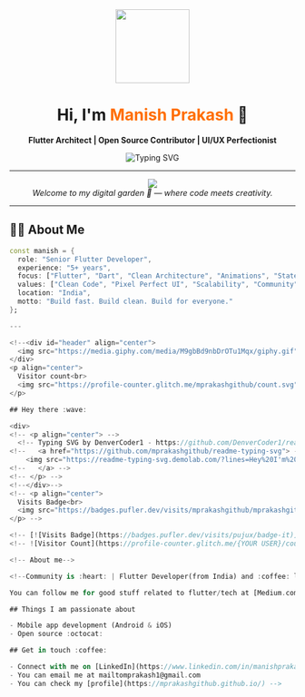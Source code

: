 <!-- HEADER WITH GIF + DYNAMIC TEXT -->
<div align="center" id="header">
  <img src="https://media.giphy.com/media/M9gbBd9nbDrOTu1Mqx/giphy.gif" width="130"/>
  <h1>Hi, I'm <span style="color:#ff6f00">Manish Prakash</span> 👋</h1>
  <p><strong>Flutter Architect | Open Source Contributor | UI/UX Perfectionist</strong></p>
  <img src="https://readme-typing-svg.demolab.com?font=Fira+Code&weight=500&pause=1000&color=FF6F00&center=true&vCenter=true&width=435&lines=Flutter+Developer+from+India;5%2B+Years+Experience+in+App+Development;Building+Seamless+Android+iOS+Apps;Clean+Architecture+%7C+Scalable+Code+%7C+Animations;Open+Source+%7C+Community+First+%F0%9F%A4%97" alt="Typing SVG" />
</div>

---

<!-- VISITOR COUNTER -->
<p align="center">
  <img src="https://komarev.com/ghpvc/?username=mprakashgithub&label=Visitors&color=0E8A16&style=for-the-badge" />
  <br/>
  <i>Welcome to my digital garden 🌱 — where code meets creativity.</i>
</p>

---

## 👨‍💻 About Me

```dart
const manish = {
  role: "Senior Flutter Developer",
  experience: "5+ years",
  focus: ["Flutter", "Dart", "Clean Architecture", "Animations", "State Management (GetX/Bloc)"],
  values: ["Clean Code", "Pixel Perfect UI", "Scalability", "Community", "Continuous Learning"],
  location: "India",
  motto: "Build fast. Build clean. Build for everyone."
};

---

<!--<div id="header" align="center">
  <img src="https://media.giphy.com/media/M9gbBd9nbDrOTu1Mqx/giphy.gif" width="100"/>
</div>
<p align="center">
  Visitor count<br>
  <img src="https://profile-counter.glitch.me/mprakashgithub/count.svg" />
</p>

## Hey there :wave:

<div>
<!-- <p align="center"> -->
  <!-- Typing SVG by DenverCoder1 - https://github.com/DenverCoder1/readme-typing-svg -->
<!--   <a href="https://github.com/mprakashgithub/readme-typing-svg"> -->
    <img src="https://readme-typing-svg.demolab.com/?lines=Hey%20I'm%20Manish%20Prakash;Mobile%20App%20Developer%20Flutter%20Dev;Experienced%20in%20Android%20And%20iOS%20;Experienced%20in%20flutter;4%2B%20years%20of%20coding%20experience;" />
<!--   </a> -->
<!-- </p> -->
<!--</div>-->
<!-- <p align="center">
  Visits Badge<br>
  <img src="https://badges.pufler.dev/visits/mprakashgithub/mprakashgithub" />
</p> -->

<!-- [![Visits Badge](https://badges.pufler.dev/visits/pujux/badge-it)](https://badges.pufler.dev) -->
<!-- ![Visitor Count](https://profile-counter.glitch.me/{YOUR USER}/count.svg) -->

<!-- About me-->

<!--Community is :heart: | Flutter Developer(from India) and :coffee: lover. 

You can follow me for good stuff related to flutter/tech at [Medium.com](https://medium.com/@mailtomprakash1)

## Things I am passionate about

- Mobile app development (Android & iOS)
- Open source :octocat:

## Get in touch :coffee:

- Connect with me on [LinkedIn](https://www.linkedin.com/in/manishprakashind)
- You can email me at mailtomprakash1@gmail.com
- You can check my [profile](https://mprakashgithub.github.io/) -->

